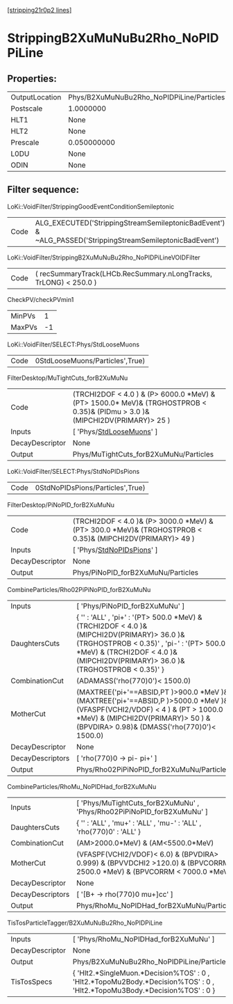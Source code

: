 [[stripping21r0p2 lines]](./stripping21r0p2-index)

# StrippingB2XuMuNuBu2Rho_NoPIDPiLine

## Properties:

|                |                                           |
|----------------|-------------------------------------------|
| OutputLocation | Phys/B2XuMuNuBu2Rho_NoPIDPiLine/Particles |
| Postscale      | 1.0000000                                 |
| HLT1           | None                                      |
| HLT2           | None                                      |
| Prescale       | 0.050000000                               |
| L0DU           | None                                      |
| ODIN           | None                                      |

## Filter sequence:

LoKi::VoidFilter/StrippingGoodEventConditionSemileptonic

|      |                                                                                                          |
|------|----------------------------------------------------------------------------------------------------------|
| Code | ALG_EXECUTED('StrippingStreamSemileptonicBadEvent') & ~ALG_PASSED('StrippingStreamSemileptonicBadEvent') |

LoKi::VoidFilter/StrippingB2XuMuNuBu2Rho_NoPIDPiLineVOIDFilter

|      |                                                                   |
|------|-------------------------------------------------------------------|
| Code | ( recSummaryTrack(LHCb.RecSummary.nLongTracks, TrLONG) \< 250.0 ) |

CheckPV/checkPVmin1

|        |     |
|--------|-----|
| MinPVs | 1   |
| MaxPVs | -1  |

LoKi::VoidFilter/SELECT:Phys/StdLooseMuons

|      |                                 |
|------|---------------------------------|
| Code | 0StdLooseMuons/Particles',True) |

FilterDesktop/MuTightCuts_forB2XuMuNu

|                 |                                                                                                                                    |
|-----------------|------------------------------------------------------------------------------------------------------------------------------------|
| Code            | (TRCHI2DOF \< 4.0 ) & (P\> 6000.0 \*MeV) & (PT\> 1500.0\* MeV)& (TRGHOSTPROB \< 0.35)& (PIDmu \> 3.0 )& (MIPCHI2DV(PRIMARY)\> 25 ) |
| Inputs          | [ 'Phys/[StdLooseMuons](./stripping21r0p2-commonparticles-stdloosemuons)' ]                                                      |
| DecayDescriptor | None                                                                                                                               |
| Output          | Phys/MuTightCuts_forB2XuMuNu/Particles                                                                                             |

LoKi::VoidFilter/SELECT:Phys/StdNoPIDsPions

|      |                                  |
|------|----------------------------------|
| Code | 0StdNoPIDsPions/Particles',True) |

FilterDesktop/PiNoPID_forB2XuMuNu

|                 |                                                                                                                 |
|-----------------|-----------------------------------------------------------------------------------------------------------------|
| Code            | (TRCHI2DOF \< 4.0 )& (P\> 3000.0 \*MeV) & (PT\> 300.0 \*MeV)& (TRGHOSTPROB \< 0.35)& (MIPCHI2DV(PRIMARY)\> 49 ) |
| Inputs          | [ 'Phys/[StdNoPIDsPions](./stripping21r0p2-commonparticles-stdnopidspions)' ]                                 |
| DecayDescriptor | None                                                                                                            |
| Output          | Phys/PiNoPID_forB2XuMuNu/Particles                                                                              |

CombineParticles/Rho02PiPiNoPID_forB2XuMuNu

|                  |                                                                                                                                                                                                                                    |
|------------------|------------------------------------------------------------------------------------------------------------------------------------------------------------------------------------------------------------------------------------|
| Inputs           | [ 'Phys/PiNoPID_forB2XuMuNu' ]                                                                                                                                                                                                   |
| DaughtersCuts    | { '' : 'ALL' , 'pi+' : '(PT\> 500.0 \*MeV) & (TRCHI2DOF \< 4.0 )& (MIPCHI2DV(PRIMARY)\> 36.0 )& (TRGHOSTPROB \< 0.35)' , 'pi-' : '(PT\> 500.0 \*MeV) & (TRCHI2DOF \< 4.0 )& (MIPCHI2DV(PRIMARY)\> 36.0 )& (TRGHOSTPROB \< 0.35)' } |
| CombinationCut   | (ADAMASS('rho(770)0')\< 1500.0)                                                                                                                                                                                                    |
| MotherCut        | (MAXTREE('pi+'==ABSID,PT )\>900.0 \*MeV )& (MAXTREE('pi+'==ABSID,P )\>5000.0 \*MeV )& (VFASPF(VCHI2/VDOF) \< 4 ) & (PT \> 1000.0 \*MeV) & (MIPCHI2DV(PRIMARY)\> 50 ) & (BPVDIRA\> 0.98)& (DMASS('rho(770)0')\< 1500.0)             |
| DecayDescriptor  | None                                                                                                                                                                                                                               |
| DecayDescriptors | [ 'rho(770)0 -\> pi- pi+' ]                                                                                                                                                                                                      |
| Output           | Phys/Rho02PiPiNoPID_forB2XuMuNu/Particles                                                                                                                                                                                          |

CombineParticles/RhoMu_NoPIDHad_forB2XuMuNu

|                  |                                                                                                                                |
|------------------|--------------------------------------------------------------------------------------------------------------------------------|
| Inputs           | [ 'Phys/MuTightCuts_forB2XuMuNu' , 'Phys/Rho02PiPiNoPID_forB2XuMuNu' ]                                                       |
| DaughtersCuts    | { '' : 'ALL' , 'mu+' : 'ALL' , 'mu-' : 'ALL' , 'rho(770)0' : 'ALL' }                                                           |
| CombinationCut   | (AM\>2000.0\*MeV) & (AM\<5500.0\*MeV)                                                                                          |
| MotherCut        | (VFASPF(VCHI2/VDOF)\< 6.0) & (BPVDIRA\> 0.999) & (BPVVDCHI2 \>120.0) & (BPVCORRM \> 2500.0 \*MeV) & (BPVCORRM \< 7000.0 \*MeV) |
| DecayDescriptor  | None                                                                                                                           |
| DecayDescriptors | [ '[B+ -\> rho(770)0 mu+]cc' ]                                                                                             |
| Output           | Phys/RhoMu_NoPIDHad_forB2XuMuNu/Particles                                                                                      |

TisTosParticleTagger/B2XuMuNuBu2Rho_NoPIDPiLine

|                 |                                                                                                                                |
|-----------------|--------------------------------------------------------------------------------------------------------------------------------|
| Inputs          | [ 'Phys/RhoMu_NoPIDHad_forB2XuMuNu' ]                                                                                        |
| DecayDescriptor | None                                                                                                                           |
| Output          | Phys/B2XuMuNuBu2Rho_NoPIDPiLine/Particles                                                                                      |
| TisTosSpecs     | { 'Hlt2.\*SingleMuon.\*Decision%TOS' : 0 , 'Hlt2.\*TopoMu2Body.\*Decision%TOS' : 0 , 'Hlt2.\*TopoMu3Body.\*Decision%TOS' : 0 } |
